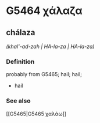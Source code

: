 # G5464 χάλαζα

## chálaza

_(khal'-ad-zah | HA-la-za | HA-la-za)_

### Definition

probably from G5465; hail; hail; 

- hail

### See also

[[G5465|G5465 χαλάω]]
